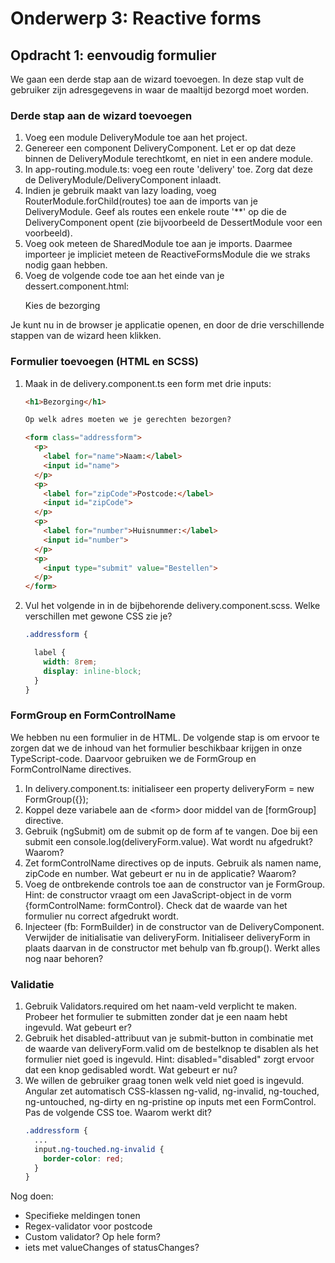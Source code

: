 # Onderwerp 3: Reactive forms

## Opdracht 1: eenvoudig formulier

We gaan een derde stap aan de wizard toevoegen. In deze stap vult de gebruiker zijn adresgegevens in waar de maaltijd
bezorgd moet worden.

### Derde stap aan de wizard toevoegen

1. Voeg een module DeliveryModule toe aan het project.
2. Genereer een component DeliveryComponent. Let er op dat deze binnen de DeliveryModule terechtkomt, en niet in een
   andere module.
3. In app-routing.module.ts: voeg een route 'delivery' toe. Zorg dat deze de DeliveryModule/DeliveryComponent inlaadt.
4. Indien je gebruik maakt van lazy loading, voeg RouterModule.forChild(routes) toe aan de imports van je
   DeliveryModule. Geef als routes een enkele route '**' op die de DeliveryComponent opent (zie bijvoorbeeld de
   DessertModule voor een voorbeeld).
5. Voeg ook meteen de SharedModule toe aan je imports. Daarmee importeer je impliciet meteen de ReactiveFormsModule die
   we straks nodig gaan hebben.
6. Voeg de volgende code toe aan het einde van je dessert.component.html:
   <p><a routerLink="/delivery">Kies de bezorging</a></p>

Je kunt nu in de browser je applicatie openen, en door de drie verschillende stappen van de wizard heen klikken.

### Formulier toevoegen (HTML en SCSS)

1. Maak in de delivery.component.ts een form met drie inputs:
   ```html
   <h1>Bezorging</h1>

   Op welk adres moeten we je gerechten bezorgen?

   <form class="addressform">
     <p>
       <label for="name">Naam:</label>
       <input id="name">
     </p>
     <p>
       <label for="zipCode">Postcode:</label>
       <input id="zipCode">
     </p>
     <p>
       <label for="number">Huisnummer:</label>
       <input id="number">
     </p>
     <p>
       <input type="submit" value="Bestellen">
     </p>
   </form>
   ```
2. Vul het volgende in in de bijbehorende delivery.component.scss. Welke verschillen met gewone CSS zie je?
   ```scss
   .addressform {

     label {
       width: 8rem;
       display: inline-block;
     }
   }
   ```

### FormGroup en FormControlName

We hebben nu een formulier in de HTML. De volgende stap is om ervoor te zorgen dat we de inhoud van het formulier
beschikbaar krijgen in onze TypeScript-code. Daarvoor gebruiken we de FormGroup en FormControlName directives.

1. In delivery.component.ts: initialiseer een property deliveryForm = new FormGroup({});
2. Koppel deze variabele aan de &lt;form> door middel van de \[formGroup] directive.
3. Gebruik (ngSubmit) om de submit op de form af te vangen. Doe bij een submit een console.log(deliveryForm.value). Wat
   wordt nu afgedrukt? Waarom?
4. Zet formControlName directives op de inputs. Gebruik als namen name, zipCode en number. Wat gebeurt er nu in de
   applicatie? Waarom?
5. Voeg de ontbrekende controls toe aan de constructor van je FormGroup. Hint: de constructor vraagt om een
   JavaScript-object in de vorm {formControlName: formControl}. Check dat de waarde van het formulier nu correct
   afgedrukt wordt.
6. Injecteer (fb: FormBuilder) in de constructor van de DeliveryComponent. Verwijder de initialisatie van deliveryForm.
   Initialiseer deliveryForm in plaats daarvan in de constructor met behulp van fb.group(). Werkt alles nog naar
   behoren?

### Validatie

1. Gebruik Validators.required om het naam-veld verplicht te maken. Probeer het formulier te submitten zonder dat je een
   naam hebt ingevuld. Wat gebeurt er?
2. Gebruik het disabled-attribuut van je submit-button in combinatie met de waarde van deliveryForm.valid om de
   bestelknop te disablen als het formulier niet goed is ingevuld. Hint: disabled="disabled" zorgt ervoor dat een knop
   gedisabled wordt. Wat gebeurt er nu?
3. We willen de gebruiker graag tonen welk veld niet goed is ingevuld. Angular zet automatisch CSS-klassen ng-valid,
   ng-invalid, ng-touched, ng-untouched, ng-dirty en ng-pristine op inputs met een FormControl. Pas de volgende CSS toe.
   Waarom werkt dit?
   ```scss
   .addressform {
     ...
     input.ng-touched.ng-invalid {
       border-color: red;
     }
   }
   ```

Nog doen:

- Specifieke meldingen tonen
- Regex-validator voor postcode
- Custom validator? Op hele form?
- iets met valueChanges of statusChanges?



